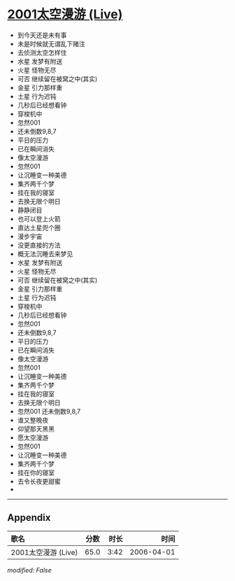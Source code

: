 # [2001太空漫游 (Live)](https://music.163.com/song?id=65879)

* 到今天还是未有事
* 未是时候就无谓乱下赌注
* 去侦测太空怎样住
* 水星 发梦有附送
* 火星 怪物无尽
* 可否 继续留在被窝之中(其实)
* 金星 引力那样重
* 土星 行为迟钝
* 几秒后已经想看钟
* 穿梭机中
* 忽然001
* 还未倒数9,8,7
* 平日的压力
* 已在瞬间消失
* 像太空漫游
* 忽然001
* 让沉睡变一种美德
* 集齐两千个梦
* 挂在我的寝室
* 去换无限个明日
* 静静闭目
* 也可以登上火箭
* 直达土星兜个圈
* 漫步宇宙
* 没更直接的方法
* 概无法沉睡去来梦见
* 水星 发梦有附送
* 火星 怪物无尽
* 可否 继续留在被窝之中(其实)
* 金星 引力那样重
* 土星 行为迟钝
* 穿梭机中
* 几秒后已经想看钟
* 忽然001
* 还未倒数9,8,7
* 平日的压力
* 已在瞬间消失
* 像太空漫游
* 忽然001
* 让沉睡变一种美德
* 集齐两千个梦
* 挂在我的寝室
* 去换无限个明日
* 忽然001 还未倒数9,8,7
* 谁又整晚夜
* 仰望那天黑黑
* 愿太空漫游
* 忽然001
* 让沉睡变一种美德
* 集齐两千个梦
* 挂在你的寝室
* 去令长夜更甜蜜
* 


---

## Appendix

|歌名|分数|时长|时间|
|:---|:---:|---:|---:|
|2001太空漫游 (Live)|65.0|3:42|2006-04-01

*modified: False*